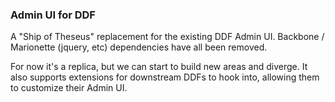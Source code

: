 ### Admin UI for DDF

A "Ship of Theseus" replacement for the existing DDF Admin UI. Backbone / Marionette (jquery, etc) dependencies have all been removed.

For now it's a replica, but we can start to build new areas and diverge. It also supports extensions for downstream DDFs to hook into, allowing them to customize their Admin UI.
